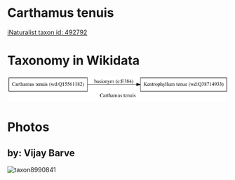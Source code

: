 
Carthamus tenuis
================
  
[iNaturalist taxon id: 492792](https://www.inaturalist.org/taxa/492792)
# Taxonomy in Wikidata
  
![Carthamus tenuis](../wikidata_schemas/Carthamus_tenuis.gv.png)
# Photos

## by: Vijay Barve
  
![taxon8990841](https://inaturalist-open-data.s3.amazonaws.com/photos/9499660/medium.jpeg)